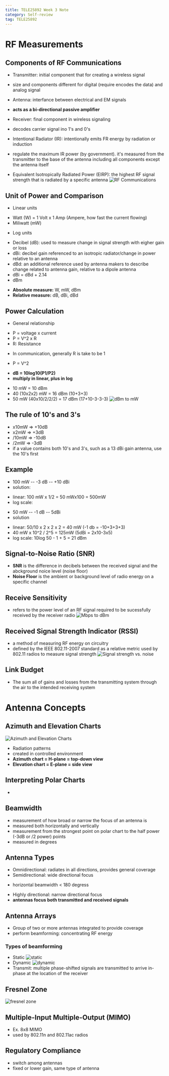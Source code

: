 ```yaml
---
title: TELE25892 Week 3 Note
category: Self-review
tag: TELE25892
---
```

# RF Measurements
## Components of RF Communications
* Transmitter: initial component that for creating a wireless signal
 - size and components different for digital (require encodes the data) and analog signal
* Antenna: interfance between electrical and EM signals
 - **acts as a bi-directional passive amplifier**
* Receiver: final component in wireless signaling
 - decodes carrier signal ino 1's and 0's
* Intentional Radiator (IR): intentionally emits FR energy by radiation or induction
 - regulate the maximum IR power (by government). it's measured from the transmitter to the base of the antenna including all components except the antenna itself
* Equivalent Isotropically Radiated Power (EIRP): the highest RF signal strength that is radiated by a specific antenna
![RF Communications](/assets/images/post_images/tele-w3.png)
## Unit of Power and Comparison
* Linear units
 - Watt (W) = 1 Volt x 1 Amp (Ampere, how fast the current flowing)
 - Miliwatt (mW)
* Log units
 - Decibel (dB): used to measure change in signal strength with eigher gain or loss
 - dBi: decibel gain referenced to an isotropic radiator/change in power relative to an antenna
 - dBd: an additional reference used by antenna makers to describe change related to antenna gain, relative to a dipole antenna
  - dBi = dBd + 2.14
 - dBm
* **Absolute measure:** W, mW, dBm
* **Relative measure:** dB, dBi, dBd
## Power Calculation 
* General relationship
 - P = voltage x current
 - P = V^2 x R
 - R: Resistance
* In communication, generally R is take to be 1
 - P = V^2
* **dB = 10log10(P1/P2)**
* **multiply in linear, plus in log**
- 10 mW = 10 dBm
- 40 (10x2x2) mW = 16 dBm (10+3+3)
- 50 mW (40x10/2/2/2) = 17 dBm (17+10-3-3-3)
![dBm to mW](/assets/images/post_images/tele-w3-2.png)
## The rule of 10's and 3's
* x10mW => +10dB
* x2mW => +3dB
* /10mW => -10dB
* /2mW => -3dB
* if a value contains both 10's and 3's, such as a 13 dBi gain antenna, use the 10's first
## Example
* 100 mW -- -3 dB -- +10 dBi
* solution:
 - linear: 100 mW x 1/2 = 50 mWx100 = 500mW
 - log scale: 
* 50 mW -- -1 dB -- 5dBi
* solution
 - linear: 50/10 x 2 x 2 x 2 = 40 mW (-1 db = -10+3+3+3)
  - 40 mW x 10^2 / 2^5 = 125mW (5dBi = 2x10-3x5)
 - log scale: 10log 50 - 1 + 5 = 21 dBm
## Signal-to-Noise Ratio (SNR)
* **SNR** is the difference in decibels between the received signal and the abckground noice level (noise floor)
* **Noise Floor** is the ambient or background level of radio energy on a specific channel
## Receive Sensitivity
* refers to the power level of an RF signal required to be sucessfully received by the receiver radio 
![Mbps to dBm](/assets/images/post_images/tele-w3-3.png)
## Received Signal Strength Indicator (RSSI)
* a method of measuring RF energy on circuitry
* defined by the IEEE 802.11-2007 standard as a relative metric used by 802.11 radios to measure signal strength
![Signal strength vs. noise](/assets/images/post_images/tele-w3-4.png)
## Link Budget
* The sum all of gains and losses from the transmitting system through the air to the intended receiving system

# Antenna Concepts
## Azimuth and Elevation Charts
![Azimuth and Elevation Charts](/assets/images/post_images/tele-w3-5.png)
* Radiation patterns
* created in controlled environment
* **Azimuth chart = H-plane = top-down view**
* **Elevation chart = E-plane = side view**
## Interpreting Polar Charts
* 
## Beamwidth
* measurement of how broad or narrow the focus of an antenna is
* measured both horizontally and vertically
* measurement from the strongest point on polar chart to the half power (-3dB or /2 power) points
* measured in degrees
## Antenna Types
* Omnidirectional: radiates in all directions, provides general coverage
* Semidirectional: wide directional focus
 - horizontal beamwidth < 180 degress
* Highly directional: narrow directional focus
* **antennas focus both transmitted and received signals**
## Antenna Arrays
* Group of two or more antennas integrated to provide coverage
* perform beamforming: concentrating RF energy
### Types of beamforming
* Static
![static](/assets/images/post_images/tele-w3-6.png)
* Dynamic
![dynamic](/assets/images/post_images/tele-w3-7.png)
* Transmit: multiple phase-shifted signals are transmitted to arrive in-phase at the location of the receiver
## Fresnel Zone
![fresnel zone](/assets/images/post_images/tele-w3-8.png)
## Multiple-Input Multiple-Output (MIMO)
* Ex. 8x8 MIMO
* used by 802.11n and 802.11ac radios
## Regulatory Compliance
* switch among antennas
* fixed or lower gain, same type of antenna
